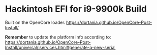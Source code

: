# Hackintosh EFI for i9-9900k Build
Built on the OpenCore loader. https://dortania.github.io/OpenCore-Post-Install/

**Remember** to update the platform info according to: https://dortania.github.io/OpenCore-Post-Install/universal/iservices.html#generate-a-new-serial
